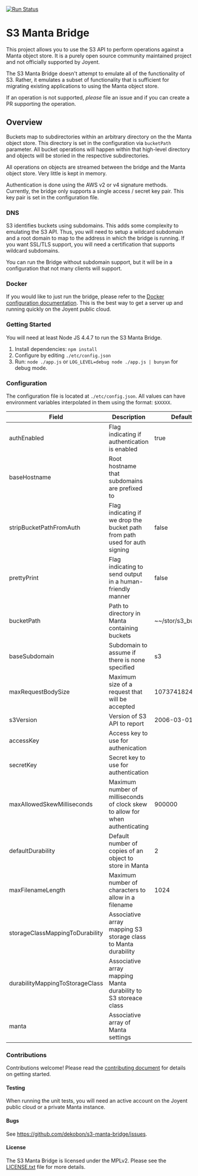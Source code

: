 [![Run Status](https://api.shippable.com/projects/5775933e3be4f4faa56b648d/badge?branch=master)](https://app.shippable.com/projects/5775933e3be4f4faa56b648d)

# S3 Manta Bridge

This project allows you to use the S3 API to perform operations against a Manta 
object store. It is a purely open source community maintained project and
not officially supported by Joyent.

The S3 Manta Bridge doesn't attempt to emulate all of the functionality of S3.
Rather, it emulates a subset of functionality that is sufficient for migrating
existing applications to using the Manta object store.

If an operation is not supported, *please* file an issue and if you can create
a PR supporting the operation.

## Overview

Buckets map to subdirectories within an arbitrary directory on the the Manta 
object store. This directory is set in the configuration via `bucketPath`
parameter. All bucket operations will happen within that high-level directory 
and objects will be storied in the respective subdirectories.

All operations on objects are streamed between the bridge and the Manta object
store. Very little is kept in memory.

Authentication is done using the AWS v2 or v4 signature methods. Currently, the
bridge only supports a single access / secret key pair. This key pair is set
in the configuration file.

### DNS

S3 identifies buckets using subdomains. This adds some complexity to emulating
the S3 API. Thus, you will need to setup a wildcard subdomain and a root domain 
to map to the address in which the bridge is running. If you want SSL/TLS 
support, you will need a certification that supports wildcard subdomains.

You can run the Bridge without subdomain support, but it will be in a 
configuration that not many clients will support.

### Docker

If you would like to just run the bridge, please refer to the 
[Docker configuration documentation](docs/docker.md). This is the best way to
get a server up and running quickly on the Joyent public cloud.

### Getting Started

You will need at least Node JS 4.4.7 to run the S3 Manta Bridge.

1. Install dependencies: `npm install`
2. Configure by editing `./etc/config.json`
3. Run: `node ./app.js` or `LOG_LEVEL=debug node ./app.js | bunyan` for debug mode.

### Configuration

The configuration file is located at `./etc/config.json`. All values can have
environment variables interpolated in them using the format: `$XXXXX`.

| Field                           | Description                                                                   | Default            |
|---------------------------------|-------------------------------------------------------------------------------|--------------------|
| authEnabled                     | Flag indicating if authentication is enabled                                  | true               |
| baseHostname                    | Root hostname that subdomains are prefixed to                                 |                    |
| stripBucketPathFromAuth         | Flag indicating if we drop the bucket path from path used for auth signing    | false              |
| prettyPrint                     | Flag indicating to send output in a human-friendly manner                     | false              |
| bucketPath                      | Path to directory in Manta containing buckets                                 | ~~/stor/s3_buckets |
| baseSubdomain                   | Subdomain to assume if there is none specified                                | s3                 |
| maxRequestBodySize              | Maximum size of a request that will be accepted                               | 1073741824         |
| s3Version                       | Version of S3 API to report                                                   | 2006-03-01         |
| accessKey                       | Access key to use for authenication                                           |                    |
| secretKey                       | Secret key to use for authentication                                          |                    |
| maxAllowedSkewMilliseconds      | Maximum number of milliseconds of clock skew to allow for when authenticating | 900000             |
| defaultDurability               | Default number of copies of an object to store in Manta                       | 2                  |
| maxFilenameLength               | Maximum number of characters to allow in a filename                           | 1024               |
| storageClassMappingToDurability | Associative array mapping S3 storage class to Manta durability                |                    |
| durabilityMappingToStorageClass | Associative array mapping Manta durability to S3 storeace class               |                    |
| manta                           | Associative array of Manta settings                                           |                    |

### Contributions

Contributions welcome! Please read the [contributing document](CONTRIBUTING.md) for 
details on getting started.

#### Testing

When running the unit tests, you will need an active account on the Joyent 
public cloud or a private Manta instance.

#### Bugs

See <https://github.com/dekobon/s3-manta-bridge/issues>.

#### License

The S3 Manta Bridge is licensed under the MPLv2. Please see the 
[LICENSE.txt](LICENSE.txt) file for more details. 
